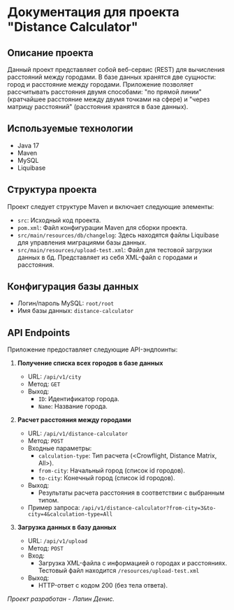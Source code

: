# Документация для проекта "Distance Calculator"

## Описание проекта
Данный проект представляет собой веб-сервис (REST) для вычисления расстояний между городами. В базе данных хранятся две сущности: город и расстояние между городами. Приложение позволяет рассчитывать расстояния двумя способами: "по прямой линии" (кратчайшее расстояние между двумя точками на сфере) и "через матрицу расстояний" (расстояния хранятся в базе данных).

## Используемые технологии
- Java 17
- Maven
- MySQL
- Liquibase

## Структура проекта
Проект следует структуре Maven и включает следующие элементы:

- `src`: Исходный код проекта.
- `pom.xml`: Файл конфигурации Maven для сборки проекта.
- `src/main/resources/db/changelog`: Здесь находятся файлы Liquibase для управления миграциями базы данных.
- `src/main/resources/upload-test.xml`: Файл для тестовой загрузки данных в бд. Представляет из себя XML-файл с городами и расстояния.

## Конфигурация базы данных
- Логин/пароль MySQL: `root/root`
- Имя базы данных: `distance-calculator`

## API Endpoints
Приложение предоставляет следующие API-эндпоинты:

1. **Получение списка всех городов в базе данных**

   - URL: `/api/v1/city`
   - Метод: `GET`
   - Выход:
     - `ID`: Идентификатор города.
     - `Name`: Название города.

2. **Расчет расстояния между городами**

   - URL: `/api/v1/distance-calculator`
   - Метод: `POST`
   - Входные параметры:
     - `calculation-type`: Тип расчета (&lt;Crowflight, Distance Matrix, All&gt;).
     - `from-city`: Начальный город (список id городов).
     - `to-city`: Конечный город (список id городов).
   - Выход:
     - Результаты расчета расстояния в соответствии с выбранным типом.
   - Пример запроса: `/api/v1/distance-calculator?from-city=3&to-city=4&calculation-type=All`

3. **Загрузка данных в базу данных**

   - URL: `/api/v1/upload`
   - Метод: `POST`
   - Вход:
     - Загрузка XML-файла с информацией о городах и расстояниях. Тестовый файл находится `/resources/upload-test.xml`
   - Выход:
     - HTTP-ответ с кодом 200 (без тела ответа).

*Проект разработан - Лапин Денис.*
